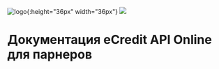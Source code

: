 ![logo](https://github.com/templton/ecredit_api_online/raw/master/ecredit.png){:height="36px" width="36px"}
<img src="https://github.com/templton/ecredit_api_online/raw/master/ecredit.png" />
# Документация eCredit API Online для парнеров
